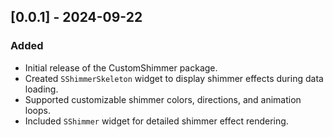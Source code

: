 ## [0.0.1] - 2024-09-22

### Added

- Initial release of the CustomShimmer package.
- Created `SShimmerSkeleton` widget to display shimmer effects during data loading.
- Supported customizable shimmer colors, directions, and animation loops.
- Included `SShimmer` widget for detailed shimmer effect rendering.
